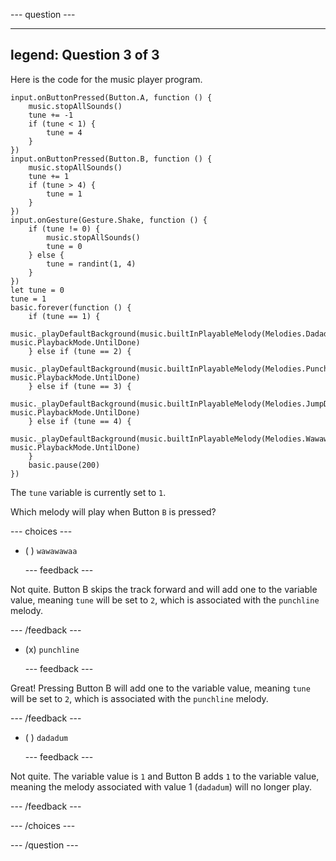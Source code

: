 
--- question ---

---
legend: Question 3 of 3
---

Here is the code for the music player program.

```microbit
input.onButtonPressed(Button.A, function () {
    music.stopAllSounds()
    tune += -1
    if (tune < 1) {
        tune = 4
    }
})
input.onButtonPressed(Button.B, function () {
    music.stopAllSounds()
    tune += 1
    if (tune > 4) {
        tune = 1
    }
})
input.onGesture(Gesture.Shake, function () {
    if (tune != 0) {
        music.stopAllSounds()
        tune = 0
    } else {
        tune = randint(1, 4)
    }
})
let tune = 0
tune = 1
basic.forever(function () {
    if (tune == 1) {
        music._playDefaultBackground(music.builtInPlayableMelody(Melodies.Dadadadum), music.PlaybackMode.UntilDone)
    } else if (tune == 2) {
        music._playDefaultBackground(music.builtInPlayableMelody(Melodies.Punchline), music.PlaybackMode.UntilDone)
    } else if (tune == 3) {
        music._playDefaultBackground(music.builtInPlayableMelody(Melodies.JumpDown), music.PlaybackMode.UntilDone)
    } else if (tune == 4) {
        music._playDefaultBackground(music.builtInPlayableMelody(Melodies.Wawawawaa), music.PlaybackMode.UntilDone)
    }
    basic.pause(200)
})
```

The `tune` variable is currently set to `1`.

Which melody will play when Button `B` is pressed?


--- choices ---

- ( ) `wawawawaa`
  
  --- feedback ---
  
Not quite. Button B skips the track forward and will add one to the variable value, meaning `tune` will be set to `2`, which is associated with the `punchline` melody.

  --- /feedback ---

- (x) `punchline`

  --- feedback ---

Great! Pressing Button B will add one to the variable value, meaning `tune` will be set to `2`, which is associated with the `punchline` melody.

  --- /feedback ---

- ( ) `dadadum`

  --- feedback ---

Not quite. The variable value is `1` and Button B adds `1` to the variable value, meaning the melody associated with value 1 (`dadadum`) will no longer play.

  --- /feedback ---

--- /choices ---

--- /question ---
